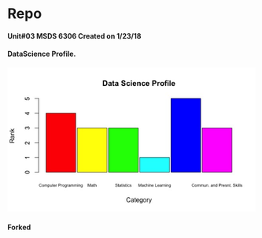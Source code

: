 # Repo
#### Unit#03 MSDS 6306 Created on 1/23/18
#### DataScience Profile.
![alt text](https://github.com/pmsn23/testrepo/blob/master/DataScienceProfile.jpeg)
#### Forked
